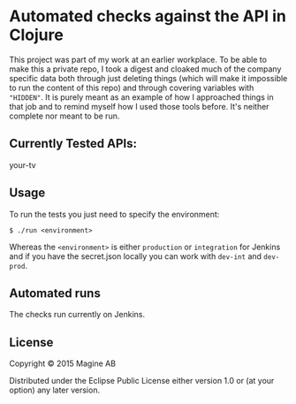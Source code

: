 # Automated checks against the API in Clojure

This project was part of my work at an earlier workplace. To be able to make this a private repo, I took a digest and cloaked much of the company specific data both through just deleting things (which will make it impossible to run the content of this repo) and through covering variables with `"HIDDEN"`. 
It is purely meant as an example of how I approached things in that job and to remind myself how I used those tools before. It's neither complete nor meant to be run.



## Currently Tested APIs:

your-tv


## Usage

To run the tests you just need to specify the environment:

    $ ./run <environment>

Whereas the `<environment>` is either `production` or `integration` for Jenkins and if you have the secret.json locally you can work with `dev-int` and `dev-prod`.


## Automated runs

The checks run currently on Jenkins.


## License

Copyright © 2015 Magine AB

Distributed under the Eclipse Public License either version 1.0 or (at
your option) any later version.